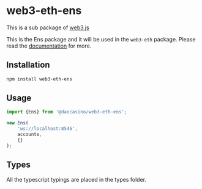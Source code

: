 # web3-eth-ens

This is a sub package of [web3.js][repo]

This is the Ens package and it will be used in the `web3-eth` package.
Please read the [documentation][docs] for more.

## Installation

```bash
npm install web3-eth-ens
```

## Usage

```js
import {Ens} from '@daocasino/web3-eth-ens';

new Ens(
    'ws://localhost:8546',
    accounts,
    {}
);
```

## Types 

All the typescript typings are placed in the types folder. 

[docs]: http://web3js.readthedocs.io/en/1.0/
[repo]: https://github.com/ethereum/web3.js
